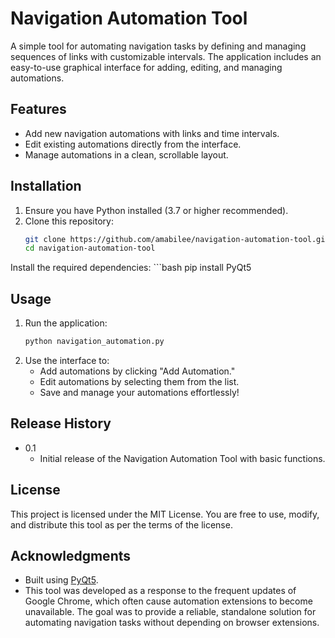 # Navigation Automation Tool

A simple tool for automating navigation tasks by defining and managing sequences of links with customizable intervals. The application includes an easy-to-use graphical interface for adding, editing, and managing automations.

## Features

- Add new navigation automations with links and time intervals.
- Edit existing automations directly from the interface.
- Manage automations in a clean, scrollable layout.

## Installation

1. Ensure you have Python installed (3.7 or higher recommended).
2. Clone this repository:
   ```bash
   git clone https://github.com/amabilee/navigation-automation-tool.git
   cd navigation-automation-tool
Install the required dependencies:
    ```bash
    pip install PyQt5

## Usage

1. Run the application:
   ```bash
   python navigation_automation.py
2. Use the interface to:
   - Add automations by clicking "Add Automation."
   - Edit automations by selecting them from the list.
   - Save and manage your automations effortlessly!
  
## Release History

- 0.1
  - Initial release of the Navigation Automation Tool with basic functions.

## License

This project is licensed under the MIT License. You are free to use, modify, and distribute this tool as per the terms of the license.

## Acknowledgments

- Built using [PyQt5](https://riverbankcomputing.com/software/pyqt/intro).
- This tool was developed as a response to the frequent updates of Google Chrome, which often cause automation extensions to become unavailable. The goal was to provide a reliable, standalone solution for automating navigation tasks without depending on browser extensions.
